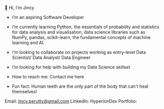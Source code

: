 👋 Hi, I'm Jincy

- I’m an aspiring Software Developer
  
- I’m currently learning Python, the essentials of probability and statistics for data analysis and visualisation, data science libraries such as NumPy, pandas, scikit-learn, the fundamental concepts of machine learning and AI.
  
- I’m looking to collaborate on projects working as entry-level Data Scientist/ Data Analyst/ Data Engineer
  
- I’m looking for help with building my Data Science skillset
  
- How to reach me: Contact me here
  
- Fun fact: Human teeth are the only part of the body that can't heal themselves!


Email: jincy.perutty@gmail.com
LinkedIn: 
HyperionDev Portfolio: 

